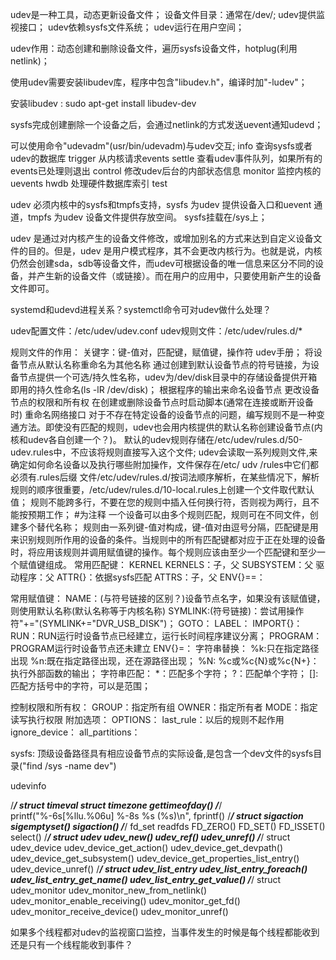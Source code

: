 udev是一种工具，动态更新设备文件；
设备文件目录：通常在/dev/;
udev提供监视接口；
udev依赖sysfs文件系统；
udev运行在用户空间；

udev作用：动态创建和删除设备文件，遍历sysfs设备文件，hotplug(利用netlink)；

使用udev需要安装libudev库，程序中包含"libudev.h"，编译时加"-ludev"；

安装libudev : sudo apt-get install libudev-dev

sysfs完成创建删除一个设备之后，会通过netlink的方式发送uevent通知udevd；

可以使用命令"udevadm"(usr/bin/udevadm)与udev交互;
info 查询sysfs或者udev的数据库
trigger 从内核请求events
settle 查看udev事件队列，如果所有的events已处理则退出
control 修改udev后台的内部状态信息
monitor 监控内核的uevents
hwdb 处理硬件数据库索引
test

udev 必须内核中的sysfs和tmpfs支持，sysfs 为udev 提供设备入口和uevent 通道，tmpfs 为udev 设备文件提供存放空间。
sysfs挂载在/sys上；

udev 是通过对内核产生的设备文件修改，或增加别名的方式来达到自定义设备文件的目的。但是，udev 是用户模式程序，其不会更改内核行为。也就是说，内核仍然会创建sda，sdb等设备文件，而udev可根据设备的唯一信息来区分不同的设备，并产生新的设备文件（或链接）。而在用户的应用中，只要使用新产生的设备文件即可。


systemd和udevd进程关系？systemctl命令可对udev做什么处理？

udev配置文件：/etc/udev/udev.conf
udev规则文件：/etc/udev/rules.d/*

规则文件的作用：
    关键字：键-值对，匹配键，赋值键，操作符
    udev手册；
    将设备节点从默认名称重命名为其他名称
    通过创建到默认设备节点的符号链接，为设备节点提供一个可选/持久性名称，udev为/dev/disk目录中的存储设备提供开箱即用的持久性命名(ls -lR /dev/disk)；
    根据程序的输出来命名设备节点
    更改设备节点的权限和所有权
    在创建或删除设备节点时启动脚本(通常在连接或断开设备时)
    重命名网络接口
    对于不存在特定设备的设备节点的问题，编写规则不是一种变通方法。即使没有匹配的规则，udev也会用内核提供的默认名称创建设备节点(内核和udev各自创建一个？)。
    默认的udev规则存储在/etc/udev/rules.d/50-udev.rules中，不应该将规则直接写入这个文件;
    udev会读取一系列规则文件,来确定如何命名设备以及执行哪些附加操作，文件保存在/etc/ udv /rules中它们都必须有.rules后缀
    文件/etc/udev/rules.d/按词法顺序解析，在某些情况下，解析规则的顺序很重要，/etc/udev/rules.d/10-local.rules上创建一个文件取代默认值；
    规则不能跨多行，不要在您的规则中插入任何换行符，否则视为两行，且不能按预期工作；
    #为注释
    一个设备可以由多个规则匹配，规则可在不同文件，创建多个替代名称；
    规则由一系列键-值对构成，键-值对由逗号分隔，匹配键是用来识别规则所作用的设备的条件。当规则中的所有匹配键都对应于正在处理的设备时，将应用该规则并调用赋值键的操作。每个规则应该由至少一个匹配键和至少一个赋值键组成。
常用匹配键：
    KERNEL
    KERNELS：子，父
    SUBSYSTEM：父
    驱动程序：父
    ATTR{}：依据sysfs匹配
    ATTRS：子，父
    ENV{}==：

常用赋值键：
    NAME：(与符号链接的区别？)设备节点名字，如果没有该赋值键，则使用默认名称(默认名称等于内核名称)
    SYMLINK:(符号链接)：尝试用操作符"+="(SYMLINK+="DVR_USB_DISK")；
    GOTO：
    LABEL：
    IMPORT{}：
    RUN：RUN运行时设备节点已经建立，运行长时间程序建议分离；
    PROGRAM：PROGRAM运行时设备节点还未建立
    ENV{}=：
字符串替换：
    %k:只在指定路径出现
    %n:既在指定路径出现，还在源路径出现；
    %N:
    %c或%c{N}或%c{N+}：执行外部函数的输出；
字符串匹配：
    *：匹配多个字符；
    ?：匹配单个字符；
    []:匹配方括号中的字符，可以是范围；

控制权限和所有权：
    GROUP：指定所有组
    OWNER：指定所有者
    MODE：指定读写执行权限
附加选项：
    OPTIONS：
        last_rule：以后的规则不起作用
        ignore_device：
        all_partitions：

sysfs:
    顶级设备路径具有相应设备节点的实际设备,是包含一个dev文件的sysfs目录("find /sys -name dev")

udevinfo



/***************************************************/
struct timeval
struct timezone
gettimeofday()
/***************************************************/
printf("%-6s[%llu.%06u] %-8s %s (%s)\n",
fprintf()
/***************************************************/
struct sigaction
sigemptyset()
sigaction()
/***************************************************/
fd_set readfds
FD_ZERO()
FD_SET()
FD_ISSET()
select()
/***************************************************/
struct udev
udev_new()
udev_ref()
udev_unref()
/***************************************************/
struct udev_device
udev_device_get_action()
udev_device_get_devpath()
udev_device_get_subsystem()
udev_device_get_properties_list_entry()
udev_device_unref()
/***************************************************/
struct udev_list_entry
udev_list_entry_foreach()
udev_list_entry_get_name()
udev_list_entry_get_value()
/***************************************************/
struct udev_monitor
udev_monitor_new_from_netlink()
udev_monitor_enable_receiving()
udev_monitor_get_fd()
udev_monitor_receive_device()
udev_monitor_unref()











如果多个线程都对udev的监视窗口监控，当事件发生的时候是每个线程都能收到还是只有一个线程能收到事件？









